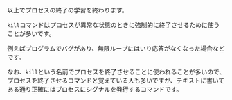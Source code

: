 以上でプロセスの終了の学習を終わります。

`kill`コマンドはプロセスが異常な状態のときに強制的に終了させるために使うことが多いです。

例えばプログラムでバグがあり、無限ループにはいり応答がなくなった場合などです。

なお、`kill`という名前でプロセスを終了させることに使われることが多いので、プロセスを終了させるコマンドと覚えている人も多いですが、テキストに書いてある通り正確にはプロセスにシグナルを発行するコマンドです。